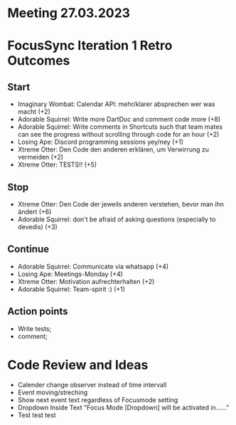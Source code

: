 # Meeting 27.03.2023
# FocusSync Iteration 1 Retro Outcomes

## Start
* Imaginary Wombat: Calendar API: mehr/klarer absprechen wer was macht (+2)
* Adorable Squirrel: Write more DartDoc and comment code more (+8)
* Adorable Squirrel: Write comments in Shortcuts such that team mates can see the progress without scrolling through code for an hour (+2)
* Losing Ape: Discord programming sessions yey/ney (+1)
* Xtreme Otter: Den Code den anderen erklären, um Verwirrung zu vermeiden (+2)
* Xtreme Otter: TESTS!! (+5)

## Stop
* Xtreme Otter: Den Code der jeweils anderen verstehen, bevor man ihn ändert (+6)
* Adorable Squirrel: don't be afraid of asking questions (especially to devedis) (+3)

## Continue
* Adorable Squirrel: Communicate via whatsapp (+4)
* Losing Ape: Meetings-Monday (+4)
* Xtreme Otter: Motivation aufrechterhalten (+2)
* Adorable Squirrel: Team-spirit :) (+1)

## Action points
* Write tests; 
* comment; 

# Code Review and Ideas

* Calender change observer instead of time intervall
* Event moving/streching
* Show next event text regardless of Focusmode setting
* Dropdown Inside Text "Focus Mode [Dropdown] will be activated in......"
* Test test test